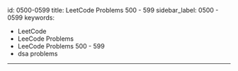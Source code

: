 id: 0500-0599
title: LeetCode Problems 500 - 599
sidebar_label: 0500 - 0599
keywords:
  - LeetCode
  - LeeCode Problems
  - LeeCode Problems 500 - 599
  - dsa problems
---